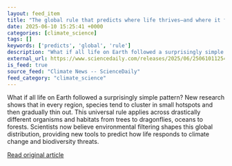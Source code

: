 ```yaml
---
layout: feed_item
title: "The global rule that predicts where life thrives—and where it fails"
date: 2025-06-10 15:25:41 +0000
categories: [climate_science]
tags: []
keywords: ['predicts', 'global', 'rule']
description: "What if all life on Earth followed a surprisingly simple pattern"
external_url: https://www.sciencedaily.com/releases/2025/06/250610112541.htm
is_feed: true
source_feed: "Climate News -- ScienceDaily"
feed_category: "climate_science"
---
```


What if all life on Earth followed a surprisingly simple pattern? New research shows that in every region, species tend to cluster in small hotspots and then gradually thin out. This universal rule applies across drastically different organisms and habitats from trees to dragonflies, oceans to forests. Scientists now believe environmental filtering shapes this global distribution, providing new tools to predict how life responds to climate change and biodiversity threats.

[Read original article](https://www.sciencedaily.com/releases/2025/06/250610112541.htm)
